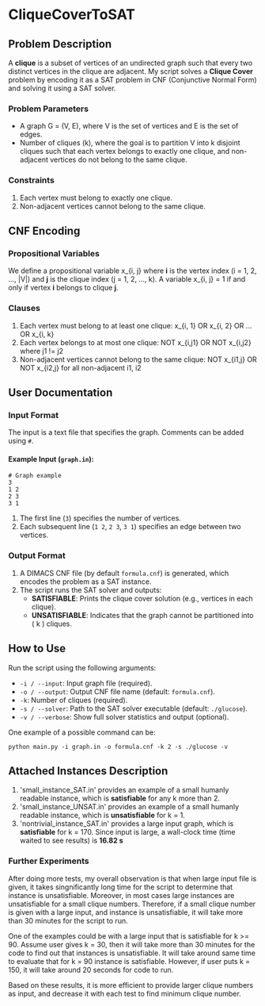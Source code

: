 # CliqueCoverToSAT

## **Problem Description**
A **clique** is a subset of vertices of an undirected graph such that every two distinct vertices in the clique are adjacent. My script solves a **Clique Cover** problem by encoding it as a SAT problem in CNF (Conjunctive Normal Form) and solving it using a SAT solver.
### **Problem Parameters**
- A graph G = (V, E), where V is the set of vertices and E is the set of edges.
- Number of cliques (k), where the goal is to partition V into k disjoint cliques such that each vertex belongs to exactly one clique, and non-adjacent vertices do not belong to the same clique.
### **Constraints**
1. Each vertex must belong to exactly one clique.
2. Non-adjacent vertices cannot belong to the same clique.

## **CNF Encoding**
### **Propositional Variables**
We define a propositional variable x_{i, j} where **i** is the vertex index (i = 1, 2, ..., |V|) and **j** is the clique index (j = 1, 2, ..., k). 
A variable x_{i, j} = 1 if and only if vertex **i** belongs to clique **j**. 
### **Clauses**
1. Each vertex must belong to at least one clique: x_{i, 1} OR x_{i, 2} OR ... OR x_{i, k}
2. Each vertex belongs to at most one clique: NOT x_{i,j1} OR NOT x_{i,j2} where j1 != j2
3. Non-adjacent vertices cannot belong to the same clique: NOT x_{i1,j} OR NOT x_{i2,j} for all non-adjacent i1, i2

## **User Documentation**
### **Input Format**
The input is a text file that specifies the graph. Comments can be added using `#`.
#### Example Input (`graph.in`):
```
# Graph example
3
1 2
2 3
3 1
```

1. The first line (`3`) specifies the number of vertices.
2. Each subsequent line (`1 2`, `2 3`, `3 1`) specifies an edge between two vertices.
### **Output Format**
1. A DIMACS CNF file (by default `formula.cnf`) is generated, which encodes the problem as a SAT instance.
2. The script runs the SAT solver and outputs:
   - **SATISFIABLE**: Prints the clique cover solution (e.g., vertices in each clique).
   - **UNSATISFIABLE**: Indicates that the graph cannot be partitioned into \( k \) cliques.

## **How to Use**
Run the script using the following arguments:
- `-i / --input`: Input graph file (required).
- `-o / --output`: Output CNF file name (default: `formula.cnf`).
- `-k`: Number of cliques (required).
- `-s / --solver`: Path to the SAT solver executable (default: `./glucose`).
- `-v / --verbose`: Show full solver statistics and output (optional).
  
One example of a possible command can be:

`python main.py -i graph.in -o formula.cnf -k 2 -s ./glucose -v`

## **Attached Instances Description**
1. 'small_instance_SAT.in' provides an example of a small humanly readable instance, which is **satisfiable** for any k more than 2.
2. 'small_instance_UNSAT.in' provides an example of a small humanly readable instance, which is **unsatisfiable** for k = 1.
3. 'nontrivial_instance_SAT.in' provides a large input graph, which is **satisfiable** for k = 170. Since input is large, a wall-clock time (time waited to see results) is **16.82 s**

### **Further Experiments**
After doing more tests, my overall observation is that when large input file is given, it takes singnificantly long time for the script to determine that instance is unsatisfiable. Moreover, in most cases large instances are unsatisfiable for a small clique numbers. Therefore, if a small clique number is given with a large input, and instance is unsatisfiable, it will take more than 30 minutes for the script to run.

One of the examples could be with a large input that is satisfiable for k >= 90. Assume user gives k = 30, then it will take more than 30 minutes for the code to find out that instances is unsatisfiable. It will take around same time to evaluate that for k = 90 instance is satisfiable. However, if user puts k = 150, it will take around 20 seconds for code to run. 

Based on these results, it is more efficient to provide larger clique numbers as input, and decrease it with each test to find minimum clique number. 
